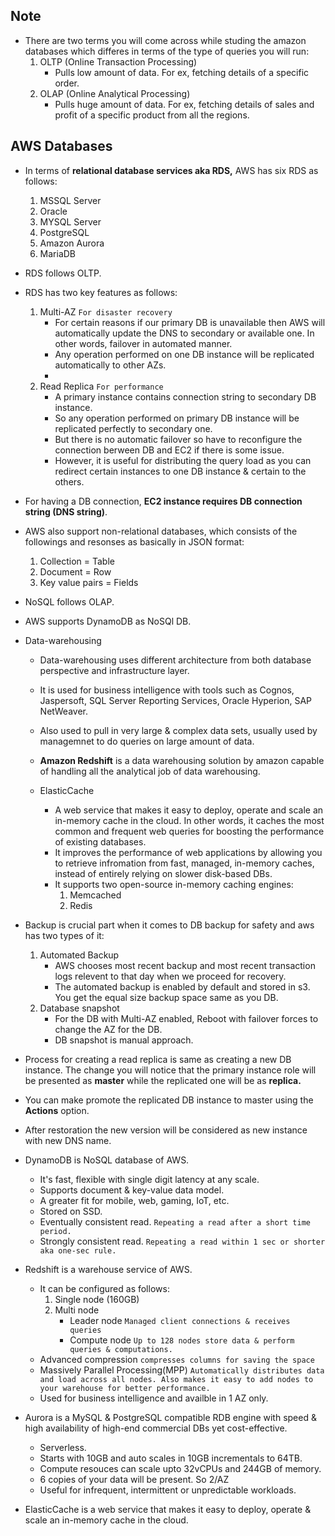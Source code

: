 ## Note
* There are two terms you will come across while studing the amazon databases which differes in terms of the type of queries you will run:  
    1.  OLTP (Online Transaction Processing)
        * Pulls low amount of data. For ex, fetching details of a specific order.  
    2.  OLAP (Online Analytical Processing)
        * Pulls huge amount of data. For ex, fetching details of sales and profit of a specific product from all the regions.  
## AWS Databases  
* In terms of **relational database services aka RDS,** AWS has six RDS as follows:
  1.  MSSQL Server  
  2.  Oracle
  3.  MYSQL Server
  4.  PostgreSQL
  5.  Amazon Aurora
  6.  MariaDB
* RDS follows OLTP.
* RDS has two key features as follows:
  1.  Multi-AZ `For disaster recovery`  
      * For certain reasons if our primary DB is unavailable then AWS will automatically update the DNS to secondary or available one. In other words, failover in automated manner.  
      * Any operation performed on one DB instance will be replicated automatically to other AZs.  
      * 
  2.  Read Replica `For performance`  
      * A primary instance contains connection string to secondary DB instance.  
      * So any operation performed on primary DB instance will be replicated perfectly to secondary one.  
      * But there is no automatic failover so have to reconfigure the connection berween DB and EC2 if there is some issue.  
      * However, it is useful for distributing the query load as you can redirect certain instances to one DB instance & certain to the others.  
* For having a DB connection, **EC2 instance requires DB connection string (DNS string)**.  


* AWS also support non-relational databases, which consists of the followings and resonses as basically in JSON format:  
  1.  Collection = Table  
  2.  Document = Row  
  3.  Key value pairs = Fields  
* NoSQL follows OLAP.
* AWS supports DynamoDB as NoSQl DB.

* Data-warehousing  
  * Data-warehousing uses different architecture from both database perspective and infrastructure layer.  
  * It is used for business intelligence with tools such as Cognos, Jaspersoft, SQL Server Reporting Services, Oracle Hyperion, SAP NetWeaver.  
  * Also used to pull in very large & complex data sets, usually used by managemnet to do queries on large amount of data.  
  * **Amazon Redshift** is a data warehousing solution by amazon capable of handling all the analytical job of data warehousing.  
  
  
  * ElasticCache
    * A web service that makes it easy to deploy, operate and scale an in-memory cache in the cloud. In other words, it caches the most common and frequent web queries for boosting the performance of existing databases.  
    * It improves the performance of web applications by allowing you to retrieve infromation from fast, managed, in-memory caches, instead of entirely relying on slower disk-based DBs.  
    * It supports two open-source in-memory caching engines:  
      1.  Memcached  
      2.  Redis  
  
* Backup is crucial part when it comes to DB backup for safety and aws has two types of it:  
  1. Automated Backup
       * AWS chooses most recent backup and most recent transaction logs relevent to that day when we proceed for recovery.  
       * The automated backup is enabled by default and stored in s3. You get the equal size backup space same as you DB.  
  2. Database snapshot
       * For the DB with Multi-AZ enabled, Reboot with failover forces to change the AZ for the DB.  
       * DB snapshot is manual approach.  
* Process for creating a read replica is same as creating a new DB instance. The change you will notice that the primary instance role will be presented as **master** while the replicated one will be as **replica.**  
* You can make promote the replicated DB instance to master using the **Actions** option.  
* After restoration the new version will be considered as new instance with new DNS name.  


* DynamoDB is NoSQL database of AWS.  
    * It's fast, flexible with single digit latency at any scale.  
    * Supports document & key-value data model.  
    * A greater fit for mobile, web, gaming, IoT, etc.  
    * Stored on SSD.
    * Eventually consistent read. `Repeating a read after a short time period.`  
    * Strongly consistent read. `Repeating a read within 1 sec or shorter aka one-sec rule.`
* Redshift is a warehouse service of AWS.
    * It can be configured as follows:
        1.  Single node (160GB)  
        2.  Multi node  
            *   Leader node `Managed client connections & receives queries`
            *   Compute node `Up to 128 nodes store data & perform queries & computations.`
    * Advanced compression `compresses columns for saving the space`
    * Massively Parallel Processing(MPP) `Automatically distributes data and load across all nodes. Also makes it easy to add nodes to your warehouse for better performance.`
    * Used for business intelligence and availble in 1 AZ only.  


* Aurora is a MySQL & PostgreSQL compatible RDB engine with speed & high availability of high-end commercial DBs yet cost-effective.  
    * Serverless. 
    * Starts with 10GB and auto scales in 10GB incrementals to 64TB.  
    * Compute resouces can scale upto 32vCPUs and 244GB of memory.  
    * 6 copies of your data will be present. So 2/AZ 
    * Useful for infrequent, intermittent or unpredictable workloads.

* ElasticCache is a web service that makes it easy to deploy, operate & scale an in-memory cache in the cloud. 
